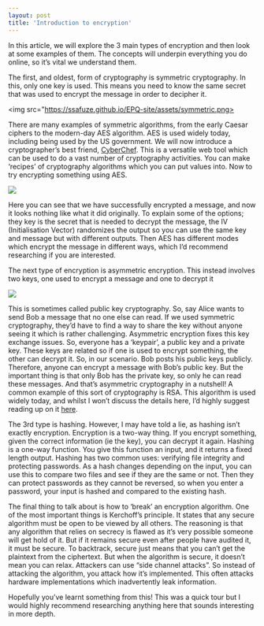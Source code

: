 ```yaml
---
layout: post
title: 'Introduction to encryption'
---
```


In this article, we will explore the 3 main types of encryption and then look at some examples of them. The concepts will underpin everything you do online, so it’s vital we understand them. 

The first, and oldest, form of cryptography is symmetric cryptography. In this, only one key is used. This means you need to know the same secret that was used to encrypt the message in order to decipher it.  

<img src="https://ssafuze.github.io/EPQ-site/assets/symmetric.png>

There are many examples of symmetric algorithms, from the early Caesar ciphers to the modern-day AES algorithm. AES is used widely today, including being used by the US government. We will now introduce a cryptographer’s best friend, [CyberChef](https://gchq.github.io/CyberChef/). This is a versatile web tool which can be used to do a vast number of cryptography activities. You can make ‘recipes’ of cryptography algorithms which you can put values into. Now to try encrypting something using AES.  

<img src="https://ssafuze.github.io/EPQ-site/assets/cyberchef_aes.png">

Here you can see that we have successfully encrypted a message, and now it looks nothing like what it did originally. To explain some of the options; they key is the secret that is needed to decrypt the message, the IV (Initialisation Vector) randomizes the output so you can use the same key and message but with different outputs. Then AES has different modes which encrypt the message in different ways, which I’d recommend researching if you are interested. 

The next type of encryption is asymmetric encryption. This instead involves two keys, one used to encrypt a message and one to decrypt it

<img src="https://ssafuze.github.io/EPQ-site/assets/asymmetric.png"> 

This is sometimes called public key cryptography. So, say Alice wants to send Bob a message that no one else can read. If we used symmetric cryptography, they’d have to find a way to share the key without anyone seeing it which is rather challenging. Asymmetric encryption fixes this key exchange issues. So, everyone has a ‘keypair’, a public key and a private key. These keys are related so if one is used to encrypt something, the other can decrypt it. So, in our scenario. Bob posts his public keys publicly. Therefore, anyone can encrypt a message with Bob’s public key. But the important thing is that only Bob has the private key, so only he can read these messages. And that’s asymmetric cryptography in a nutshell! A common example of this sort of cryptography is RSA. This algorithm is used widely today, and whilst I won’t discuss the details here, I’d highly suggest reading up on it [here](https://simple.wikipedia.org/wiki/RSA_algorithm).  

The 3rd type is hashing. However, I may have told a lie, as hashing isn’t exactly encryption. Encryption is a two-way thing. If you encrypt something, given the correct information (ie the key), you can decrypt it again. Hashing is a one-way function. You give this function an input, and it returns a fixed length output. Hashing has two common uses: verifying file integrity and protecting passwords. As a hash changes depending on the input, you can use this to compare two files and see if they are the same or not. Then they can protect passwords as they cannot be reversed, so when you enter a password, your input is hashed and compared to the existing hash. 

The final thing to talk about is how to ‘break’ an encryption algorithm. One of the most important things is Kerchoff’s principle. It states that any secure algorithm must be open to be viewed by all others. The reasoning is that any algorithm that relies on secrecy is flawed as it’s very possible someone will get hold of it. But if it remains secure even after people have audited it, it must be secure. To backtrack, secure just means that you can’t get the plaintext from the ciphertext. But when the algorithm is secure, it doesn’t mean you can relax. Attackers can use “side channel attacks”. So instead of attacking the algorithm, you attack how it’s implemented. This often attacks hardware implementations which inadvertently leak information.  

Hopefully you’ve learnt something from this! This was a quick tour but I would highly recommend researching anything here that sounds interesting in more depth. 

 
